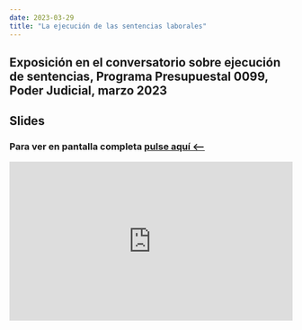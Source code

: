 ```yaml
---
date: 2023-03-29
title: "La ejecución de las sentencias laborales"
---
```


## Exposición en el conversatorio sobre ejecución de sentencias, Programa Presupuestal 0099, Poder Judicial, marzo 2023

## Slides

### Para ver en pantalla completa [pulse aquí <--](https://www.paulparedes.pe/talks/PP0099-EJECUCION-SENTENCIAS.html)

<style>
.resp-container {
    position: relative;
    overflow: hidden;
    padding-top: 56.25%;
}

.testiframe {
    position: absolute;
    top: 0;
    left: 0;
    width: 100%;
    height: 100%;
    border: 0;
}
</style>

<div class="resp-container">
    <iframe class="testiframe" src="https://www.paulparedes.pe/talks/PP0099-EJECUCION-SENTENCIAS.html">
      Fallback text here for unsupporting browsers, of which there are scant few.
    </iframe>
</div>

